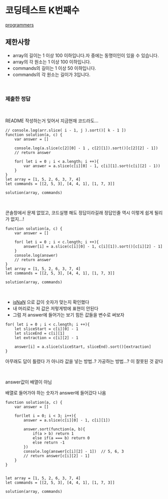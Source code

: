 # 코딩테스트 K번째수

[programmers](https://programmers.co.kr/learn/courses/30/lessons/42748)

## 제한사항
- array의 길이는 1 이상 100 이하입니다.자 중에는 동명이인이 있을 수 있습니다.
- array의 각 원소는 1 이상 100 이하입니다.
- commands의 길이는 1 이상 50 이하입니다.
- commands의 각 원소는 길이가 3입니다.
<br>

### 제출한 정답

<br>

README 작성하는거 잊어서 지금현재 코드라도...

```
// console.log(arr.slice( i - 1, j ).sort()[ k - 1 ])
function solution(a, c) {
    var answer = []

    console.log(a.slice(c[2][0] - 1 , c[2][1]).sort()[c[2][2] - 1])
    // return answer

    for( let i = 0 ; i < a.length; i ++){
        var answer = a.slice(c[i][0] - 1, c[i][1].sort(c[i][2] - 1))
    }
}
let array = [1, 5, 2, 6, 3, 7, 4]
let commands = [[2, 5, 3], [4, 4, 1], [1, 7, 3]]

solution(array, commands)
```
<br>

콘솔창에서 문제 없었고, 코드실행 해도 정답이라길래 정답인줄
역시 이렇게 쉽게 될리가 없지...!

```
function solution(a, c) {
    var answer = []

    for( let i = 0 ; i < c.length; i ++){
        answer[i] = a.slice(c[i][0] - 1, c[i][1]).sort()[c[i][2] - 1]
    }
    console.log(answer)
    // return answer
}
let array = [1, 5, 2, 6, 3, 7, 4]
let commands = [[2, 5, 3], [4, 4, 1], [1, 7, 3]]

solution(array, commands)
```
<br>

- [isNaN](https://developer.mozilla.org/ko/docs/Web/JavaScript/Reference/Global_Objects/isNaN) 으로 값이 숫자가 맞는지 확인했다
- 내 머리로는 저 값은 저렇게밖에 표현이 안된다
- 그럼 저 answer에 들어가는 보기 힘든 값들을 변수로 써보자  

```
for( let i = 0 ; i < c.length; i ++){
    let sliceStart = c[i][0] - 1
    let sliceEnd = c[i][1]
    let extraction = c[i][2] - 1

    answer[i] = a.slice(sliceStart, sliceEnd).sort()[extraction]
}
```

아무래도 답이 틀렸다 가 아니라 값을 넣는 방법..? 가공하는 방법...? 이 잘못된 것 같다

<br>

answer값이 배열이 아님

배열로 들어가야 하는 숫자가 answer에 들어갔다 나옴

```
function solution(a, c) {
    var answer = []

    for(let i = 0; i < 3; i++){
        answer = a.slice(c[i][0] - 1, c[i][1])
    
        answer.sort(function(a, b){
            if(a > b) return 1
            else if(a === b) return 0
            else return -1
        })
        console.log(answer[c[i][2] - 1])  // 5, 6, 3
        // return answer[c[i][2] - 1]
    }
}


let array = [1, 5, 2, 6, 3, 7, 4]
let commands = [[2, 5, 3], [4, 4, 1], [1, 7, 3]]

solution(array, commands)
```